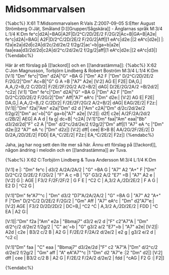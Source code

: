 # Midsommarvalsen

{%abc%}
X:61
T:Midsommarvalsen
R:Vals
Z:2007-09-05
S:Efter August Strömberg
O:Jät, Småland
D:[[Grupper/Sågskära]] - Änglarnas språk
M:3/4
L:1/4
K:Dm
fe^c|d2A|=BAG|A2F|D/2^C/2D/2E/2 F/2G/2|Ac=B|GA=B|A2e|
fe^c|d2A|=BAG| A2F|D/2^C/2D/2E/2 F/2G/2|Aff|[1 eA^c|d2e:|[2 eA^c|d2e|]
|: f2a|e2a|d2d|c2A|d/2c/2d/2e/2 f/2g/2|ac'=b|ga=b|a2e|
faa|eaa|d3/2d/2d|c2A|d/2^c/2d/2e/2 f/2g/2|aff|[1 eA^c|d2e:|[2 eA^c|d3|]
{%endabc%}

Här är ett förslag på [[!ackord]] och en [[!andrastämma]]:
{%abc%}
X:62
C:Jon Magnusson, Torbjörn Lindberg & Robert Boström
M:3/4
L:1/4
K:Dm
[V:1] "Dm" fe^c|"Dm" d2A|"G" =BA G |"Dm" A2          F     |"Dm" D/2^C/2D/2E/2 F/2G/2|"Dm" Ac=B|"G" G     A      =B     |"A7" A2e|
[V:2]      AG E|     F2E|    DA,G,|     A,A,/2=B,/2 C/2D/2|     F/2E/2F/2G/2 A/2=B/2|     dAG|     D/2E/2G/2A/2 =B/2d/2|    ^c2z|
[V:1] "Dm" fe^c|"Dm" d2A|"G" =BA G |"Dm" A2          F     |"Dm" D/2^C/2D/2E/2 F/2G/2|"Dm" Aff|"A7" eA^c    |"Dm" d2e:|
[V:2]      AG E|     F2E|    DA,G,|     A,A,/2=B,/2 C/2D/2|     F/2E/2F/2G/2 A/2=B/2|     dAG|     EAG/2E/2|     F2z:|
[V:1]|:"Dm" f2a|"Am" e2a|"Dm" d2          d      |"Am" c2A|"Dm" d/2c/2d/2e/2 f/2g/2|"Dm" ac'=b|"G" ga=b|"A7" a2e| 
[V:2]|:     d2f|     c2e|     A/2F/2A/2d/2 c/2B/2|     AEG|     A     A      d     |     fa  g|    dc=B|    ^c2A|
[V:1]"Dm" faa|"Am" eaa|"Bb" d3/2d/2d|"F" c2     A     |"Dm" d/2^c/2d/2e/2 f/2g/2|"Dm" aff|[1 "A7" eA ^c     |"Dm" d2e:|[2 "A7" eA ^c     |"Dm" d2z|]
[V:2]     dff|     cee|     B>B    B|    AA/2G/2F/2E/2|     D      D/2A,/2D/2E/2|     FDD|      EA,^C/2E/2|     F2z:|      EA,^C/2E/2|     F2z|]
{%endabc%}




Jaha, jag har nog sett den lite mer så här. Ännu ett förslag på [[!ackord]], någon ändring i melodin och en [[!andrastämma]] av Tuva.

{%abc%}
X:62
C:Torbjörn Lindberg & Tuva Andersson
M:3/4
L:1/4
K:Dm

[V:1] e |: "Dm" fe^c | d3/2 A/2A/2A/2 | "G" =BA G | "A7" A2  "A+" F  |"Dm" D/2^C/2 D/2E/2 F/2G/2 | "F" A c =B | "G" G3/2 A/2 "E7" =B | "A7" A2  e |
[V:2] G |:      AGE  | F3/2 F/2F/2F/2 |     G F E |      ^C2      C  |     A,3/2      A,/2D/2E/2 |     F A G  |     E2 D             |      ^C2 G |

[V:1]"Dm" fe"A7"^c | "Dm" d3/2 "D7"A/2A/2A/2 | "G" =BA G | "A7" A2  "A+" F |"Dm" D/2^C/2 D/2E/2 F/2G/2 | "Gm" Aff | "A7" eA^c    | "Dm" d2"A7"e:|
[V:2]      AGE     |      F3/2     D/2D/2D/2 |      DC=B,|     ^C2      ^C |      A,3/2      A,/2D/2E/2 |      FDD |      ^C EA  |      A2    G:|


[V:1]|:"Dm" f2a |"Am" e2a | "Bbmaj7" d3/2 e/2 d |"F" c2"A7"A | "Dm" d/2^c/2 d/2e/2 f/2g/2 | "C" ac'=b | "G" g3/2 a/2 "E7"=b | "A7" a2e| 
[V:2]|:     A2d |     c2e |          B3/2 c/2 B |    A2    G |      F/2E/2 F/2A/2 d/2e/2  |     e2 g  |     g3/2 e/2     d  |  ^c2 c|

[V:1]"Dm" faa | "C" eaa | "Bbmaj7" d3/2e/2d   |"F" c2  "A7"A |"Dm" d/2^c/2 d/2e/2 f/2g/2 | "Gm" aff | "A" eA"A7"^c   |1 "Dm" d2 "A7"e :|2 "Dm" d2|]
[V:2]     dff |     cee |          B3/2 c/2 B |    A2      G |     F/2E/2  F/2A/2 d/2e/2 |      fdd |      ^cAG   |       F2     G :|       F2|]

{%endabc%}

